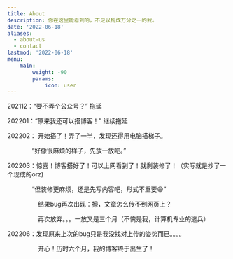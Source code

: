 ```yaml
---
title: About
description: 你在这里能看到的，不足以构成万分之一的我。
date: '2022-06-18'
aliases:
  - about-us
  - contact
lastmod: '2022-06-18'
menu:
    main: 
        weight: -90
        params:
            icon: user
---
```




202112：“要不弄个公众号？”   拖延

202201：“原来我还可以搭博客！”  继续拖延

202202： 开始搭了！弄了一半，发现还得用电脑搭梯子。

　　　　“好像很麻烦的样子，先放一放吧。”      

202203：惊喜！博客搭好了！可以上网看到了！就剩装修了！（实际就是抄了一个现成的orz) 

　　　　“但装修更麻烦，还是先写内容吧，形式不重要&#X1F605;”

　　　　　结果bug再次出现：擦，文章怎么传不到网页上？

　　　　　再次放弃。。。一放又是三个月（不愧是我，计算机专业的逃兵）

202206：发现原来上次的bug只是我没找对上传的姿势而已。。。。

　　　　　开心！历时六个月，我的博客终于出生了！


​                 
